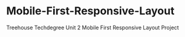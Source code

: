 # Mobile-First-Responsive-Layout
 Treehouse Techdegree Unit 2 Mobile First Responsive Layout Project
